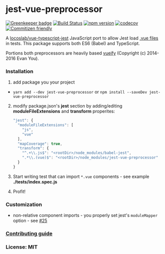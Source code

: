 # jest-vue-preprocessor

[![Greenkeeper badge](https://badges.greenkeeper.io/vire/jest-vue-preprocessor.svg)](https://greenkeeper.io/)
[![Build Status](https://travis-ci.org/vire/jest-vue-preprocessor.svg?branch=master)](https://travis-ci.org/vire/jest-vue-preprocessor) [![npm version](https://badge.fury.io/js/jest-vue-preprocessor.svg)](https://badge.fury.io/js/jest-vue-preprocessor) [![codecov](https://codecov.io/gh/vire/jest-vue-preprocessor/branch/master/graph/badge.svg)](https://codecov.io/gh/vire/jest-vue-preprocessor) [![Commitizen friendly](https://img.shields.io/badge/commitizen-friendly-brightgreen.svg)](http://commitizen.github.io/cz-cli/)


A [locoslab/vue-typescript-jest](https://github.com/locoslab/vue-typescript-jest) JavaScript port to allow Jest load [.vue files](https://vue-loader.vuejs.org/en/) in tests. This package supports both ES6 (Babel) and TypeScript.

Portions both preprocessors are heavily based [vueify](https://github.com/vuejs/vueify) (Copyright (c) 2014-2016 Evan You).

### Installation

  1.  add package you your project
    
   *  `yarn add --dev jest-vue-preprocessor` or  `npm install --saveDev jest-vue-preprocessor`
 
  2.  modify package.json's **jest** section by adding/editing **moduleFileExtensions** and **transform** properites:

      ```javascript
      "jest": {
        "moduleFileExtensions": [
          "js",
          "vue"
        ],
        "mapCoverage": true,
        "transform": {
          "^.+\\.js$": "<rootDir>/node_modules/babel-jest",
          ".*\\.(vue)$": "<rootDir>/node_modules/jest-vue-preprocessor"
        }
      }
      ```
  3.  Start writing test that can import `*.vue` components - see example **./tests/index.spec.js**
  4.  Profit!

  ### Customization

  * non-relative component imports - you properly set jest's `moduleMapper` option - see [#25](https://github.com/vire/jest-vue-preprocessor/issues/25)

  ### [Contributing guide](https://github.com/vire/jest-vue-preprocessor/blob/master/CONTRIBUTING.md)

  ### License: MIT
